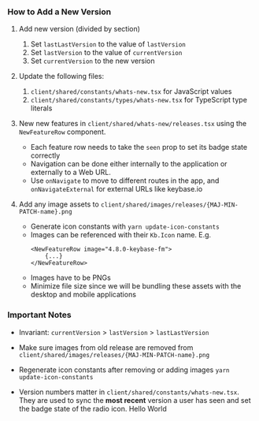 ### How to Add a New Version

1. Add new version (divided by section)
   1. Set `lastLastVersion` to the value of `lastVersion`
   2. Set `lastVersion` to the value of `currentVersion`
   3. Set `currentVersion` to the new version

2. Update the following files:
   1. `client/shared/constants/whats-new.tsx` for JavaScript values
   2. `client/shared/constants/types/whats-new.tsx` for TypeScript type literals

3. New new features in `client/shared/whats-new/releases.tsx` using the
   `NewFeatureRow` component.
    * Each feature row needs to take the `seen` prop to set its badge state
      correctly
    * Navigation can be done either internally to the application or externally
      to a Web URL.
    * Use `onNavigate` to move to different routes in the app, and `onNavigateExternal` for external URLs like keybase.io

4. Add any image assets to `client/shared/images/releases/{MAJ-MIN-PATCH-name}.png`
    * Generate icon constants with `yarn update-icon-constants`
    * Images can be referenced with their `Kb.Icon` name. E.g.
        ```tsx
        <NewFeatureRow image="4.8.0-keybase-fm">
            {...}
        </NewFeatureRow>
        ```
    * Images have to be PNGs
    * Minimize file size since we will be bundling these assets with the desktop
      and mobile applications

### Important Notes
* Invariant: `currentVersion` > `lastVersion` > `lastLastVersion`

* Make sure images from old release are removed from
   `client/shared/images/releases/{MAJ-MIN-PATCH-name}.png`
   
* Regenerate icon constants after removing or adding images
   `yarn update-icon-constants`

* Version numbers matter in `client/shared/constants/whats-new.tsx`. They are
   used to sync the **most recent** version a user has seen and set the badge
   state of the radio icon.
Hello World
